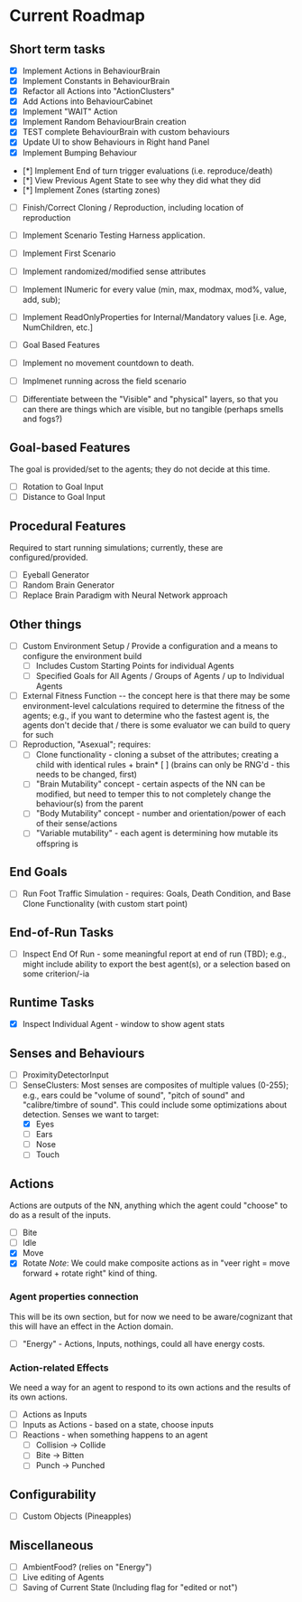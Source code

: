 # Current Roadmap
## Short term tasks
* [x] Implement Actions in BehaviourBrain
* [x] Implement Constants in BehaviourBrain
* [x] Refactor all Actions into "ActionClusters"
* [x] Add Actions into BehaviourCabinet
* [x] Implement "WAIT" Action
* [x] Implement Random BehaviourBrain creation
* [X] TEST complete BehaviourBrain with custom behaviours
* [x] Update UI to show Behaviours in Right hand Panel
* [x] Implement Bumping Behaviour
* [*] Implement End of turn trigger evaluations (i.e. reproduce/death)
* [*] View Previous Agent State to see why they did what they did
* [*] Implement Zones (starting zones)
* [ ] Finish/Correct Cloning / Reproduction, including location of reproduction
* [ ] Implement Scenario Testing Harness application. 
* [ ] Implement First Scenario
* [ ] Implement randomized/modified sense attributes
* [ ] Implement INumeric for every value (min, max, modmax, mod%, value, add, sub);
* [ ] Implement ReadOnlyProperties for Internal/Mandatory values [i.e. Age, NumChildren, etc.]
* [ ] Goal Based Features
* [ ] Implement no movement countdown to death.
* [ ] Implmenet running across the field scenario
* [ ] Differentiate between the "Visible" and "physical" layers, so that you can there are things which are visible, but no tangible (perhaps smells and fogs?)


## Goal-based Features
The goal is provided/set to the agents; they do not decide at this time.
* [ ] Rotation to Goal Input
* [ ] Distance to Goal Input

## Procedural Features
Required to start running simulations; currently, these are configured/provided.
* [ ] Eyeball Generator
* [ ] Random Brain Generator
* [ ] Replace Brain Paradigm with Neural Network approach

## Other things
* [ ] Custom Environment Setup / Provide a configuration and a means to configure the environment build
   * [ ] Includes Custom Starting Points for individual Agents
   * [ ] Specified Goals for All Agents / Groups of Agents / up to Individual Agents
* [ ] External Fitness Function -- the concept here is that there may be some environment-level calculations required to determine the fitness of the agents; e.g., if you want to determine who the fastest agent is, the agents don't decide that / there is some evaluator we can build to query for such
* [ ] Reproduction, "Asexual"; requires:
   * [ ] Clone functionality - cloning a subset of the attributes; creating a child with identical rules + brain* [ ] (brains can only be RNG'd - this needs to be changed, first)
   * [ ] "Brain Mutability" concept - certain aspects of the NN can be modified, but need to temper this to not completely change the behaviour(s) from the parent
   * [ ] "Body Mutability" concept - number and orientation/power of each of their sense/actions
   * [ ] "Variable mutability" - each agent is determining how mutable its offspring is

## End Goals
* [ ] Run Foot Traffic Simulation - requires: Goals, Death Condition, and Base Clone Functionality (with custom start point)

## End-of-Run Tasks
* [ ] Inspect End Of Run - some meaningful report at end of run (TBD); e.g., might include ability to export the best agent(s), or a selection based on some criterion/-ia

## Runtime Tasks
* [x] Inspect Individual Agent - window to show agent stats

## Senses and Behaviours
* [ ] ProximityDetectorInput
* [ ] SenseClusters: Most senses are composites of multiple values (0-255); e.g., ears could be "volume of sound", "pitch of sound" and "calibre/timbre of sound". This could include some optimizations about detection. Senses we want to target:
   * [x] Eyes
   * [ ] Ears
   * [ ] Nose
   * [ ] Touch

## Actions
Actions are outputs of the NN, anything which the agent could "choose" to do as a result of the inputs.
* [ ] Bite
* [ ] Idle
* [x] Move
* [x] Rotate
_Note_: We could make composite actions as in "veer right = move forward + rotate right" kind of thing.

### Agent properties connection
This will be its own section, but for now we need to be aware/cognizant that this will have an effect in the Action domain.
* [ ] "Energy" - Actions, Inputs, nothings, could all have energy costs.

### Action-related Effects
We need a way for an agent to respond to its own actions and the results of its own actions.
* [ ] Actions as Inputs
* [ ] Inputs as Actions - based on a state, choose inputs
* [ ] Reactions - when something happens to an agent
   * [ ] Collision -> Collide
   * [ ] Bite -> Bitten
   * [ ] Punch -> Punched

## Configurability
* [ ] Custom Objects (Pineapples)

## Miscellaneous
* [ ] AmbientFood? (relies on "Energy")
* [ ] Live editing of Agents
* [ ] Saving of Current State (Including flag for "edited or not")
